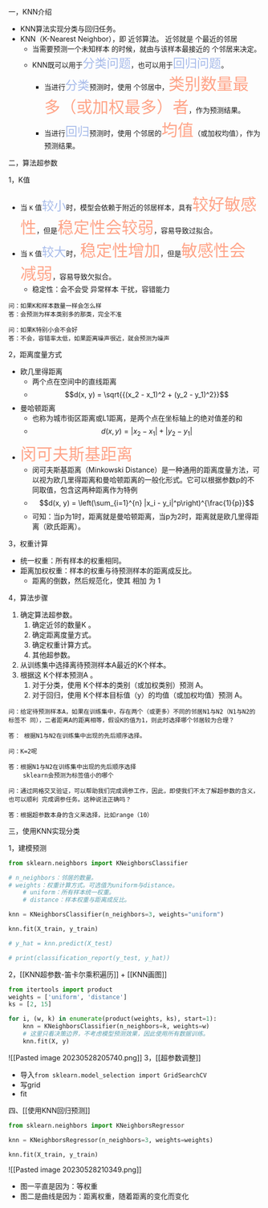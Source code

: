 一，KNN介绍
- KNN算法实现分类与回归任务。
- KNN（K-Nearest Neighbor），即 近邻算法。 近邻就是 个最近的邻居
	- 当需要预测一个未知样本 的时候，就由与该样本最接近的 个邻居来决定。
	- KNN既可以用于<font  color="#A7BBEA"  size="5">分类问题</font>，也可以用于<font  color="#A7BBEA"  size="5">回归问题</font>。
		- 当进行<font  color="#A7BBEA"  size="5">分类</font>预测时，使用 个邻居中，<font  color="FFA488"  size="6">类别数量最多（或加权最多）者</font>，作为预测结果。
		- 当进行<font  color="#A7BBEA"  size="5">回归</font>预测时，使用 个邻居的<font  color="FFA488"  size="6">均值</font>（或加权均值），作为预测结果。

二，算法超参数 

1，K值
- 当 `K` 值<font  color="#A7BBEA"  size="5">较小</font>时，模型会依赖于附近的邻居样本，具有<font  color="FFA488"  size="6">较好敏感性</font>，但是<font  color="FFA488"  size="6">稳定性会较弱</font>，容易导致过拟合。
- 当 `K` 值<font  color="#A7BBEA"  size="5">较大</font>时，<font  color="FFA488"  size="6">稳定性增加</font>，但是<font  color="FFA488"  size="6">敏感性会减弱</font>，容易导致欠拟合。
	- 稳定性：会不会受 异常样本 干扰，容错能力
```
问：如果K和样本数量一样会怎么样
答：会预测为样本类别多的那类，完全不准

问：如果K特别小会不会好
答：不会，容错率太低，如果距离噪声很近，就会预测为噪声
```

2，距离度量方式
- 欧几里得距离
	- 两个点在空间中的直线距离
	- $$d(x, y) = \sqrt{{(x_2 - x_1)^2 + (y_2 - y_1)^2}}$$
- 曼哈顿距离
	-  也称为城市街区距离或L1距离，是两个点在坐标轴上的绝对值差的和
	- $$d(x, y) = |x_2 - x_1| + |y_2 - y_1|$$
- <font  color="FFA488"  size="6">闵可夫斯基距离</font>
	- 闵可夫斯基距离（Minkowski Distance）是一种通用的距离度量方法，可以视为欧几里得距离和曼哈顿距离的一般化形式。它可以根据参数p的不同取值，包含这两种距离作为特例
	- $$d(x, y) = \left(\sum_{i=1}^{n} |x_i - y_i|^p\right)^{\frac{1}{p}}$$
	- 可知：当p为1时，距离就是曼哈顿距离，当p为2时，距离就是欧几里得距离（欧氏距离）。

3，权重计算
- 统一权重：所有样本的权重相同。
- 距离加权权重：样本的权重与待预测样本的距离成反比。
	- 距离的倒数，然后规范化，使其 相加 为 1

4，算法步骤
1. 确定算法超参数。
	1. 确定近邻的数量K 。
	2. 确定距离度量方式。
	3. 确定权重计算方式。
	4. 其他超参数。
2. 从训练集中选择离待预测样本A最近的K个样本。
3. 根据这 K个样本预测A 。
	1. 对于分类，使用 K个样本的类别（或加权类别）预测 A。
	2. 对于回归，使用 K个样本目标值（y）的均值（或加权均值）预测 A。
```
问：给定待预测样本A，如果在训练集中，存在两个（或更多）不同的邻居N1与N2（N1与N2的标签不 同），二者距离A的距离相等，假设K的值为1，则此时选择哪个邻居较为合理？

答： 根据N1与N2在训练集中出现的先后顺序选择。

问：K=2呢

答：根据N1与N2在训练集中出现的先后顺序选择
	sklearn会预测为标签值小的哪个
```

```
问：通过网格交叉验证，可以帮助我们完成调参工作，因此，即使我们不太了解超参数的含义，也可以顺利 完成调参任务。这种说法正确吗？

答：根据超参数本身的含义来选择，比如range（10）
```

三，使用KNN实现分类

1，建模预测

```python
from sklearn.neighbors import KNeighborsClassifier

# n_neighbors：邻居的数量。
# weights：权重计算方式。可选值为uniform与distance。 
	# uniform：所有样本统一权重。 
	# distance：样本权重与距离成反比。 

knn = KNeighborsClassifier(n_neighbors=3, weights="uniform") 

knn.fit(X_train, y_train) 

# y_hat = knn.predict(X_test) 

# print(classification_report(y_test, y_hat))
```

2，[[KNN超参数-笛卡尔乘积遍历]] + [[KNN画图]]

```python
from itertools import product
weights = ['uniform', 'distance']
ks = [2, 15]

for i, (w, k) in enumerate(product(weights, ks), start=1):
	knn = KNeighborsClassifier(n_neighbors=k, weights=w)
    # 这里只看决策边界，不考虑模型预测效果，因此使用所有数据训练。
    knn.fit(X, y)
```
![[Pasted image 20230528205740.png]]
3，[[超参数调整]]
- 导入`from sklearn.model_selection import GridSearchCV`
- 写grid
- fit

四、[[使用KNN回归预测]]
```python
from sklearn.neighbors import KNeighborsRegressor

knn = KNeighborsRegressor(n_neighbors=3, weights=weights)

knn.fit(X_train, y_train)
```
![[Pasted image 20230528210349.png]]
- 图一平直是因为：等权重
- 图二是曲线是因为：距离权重，随着距离的变化而变化